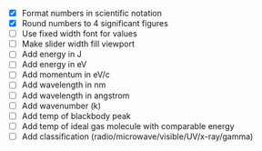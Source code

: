 - [x] Format numbers in scientific notation
- [x] Round numbers to 4 significant figures
- [ ] Use fixed width font for values
- [ ] Make slider width fill viewport
- [ ] Add energy in J
- [ ] Add energy in eV
- [ ] Add momentum in eV/c
- [ ] Add wavelength in nm
- [ ] Add wavelength in angstrom
- [ ] Add wavenumber (k)
- [ ] Add temp of blackbody peak
- [ ] Add temp of ideal gas molecule with comparable energy
- [ ] Add classification (radio/microwave/visible/UV/x-ray/gamma)
